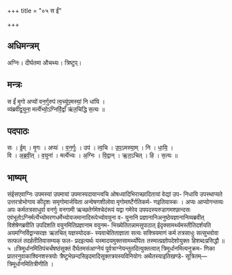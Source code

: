 +++
title = "०५ स ईं"

+++
## अधिमन्त्रम्
अग्निः। दीर्घतमा औचथ्यः। त्रिष्टुप्।

## मन्त्रः
स ईं॑ मृ॒गो अप्यो॑ वन॒र्गुरुप॑ त्व॒च्यु॑प॒मस्यां॒ नि धा॑यि ।  
व्य॑ब्रवीद्व॒युना॒ मर्त्ये॑भ्यो॒ऽग्निर्वि॒द्वाँ ऋ॑त॒चिद्धि स॒त्यः ॥

## पदपाठः
सः । ई॒म् । मृ॒गः । अप्यः॑ । व॒न॒र्गुः । उप॑ । त्व॒चि । उ॒प॒ऽमस्या॒म् । नि । धा॒यि॒ ।  
वि । अ॒ब्र॒वी॒त् । व॒युना॑ । मर्त्ये॑भ्यः । अ॒ग्निः । वि॒द्वान् । ऋ॒त॒ऽचित् । हि । स॒त्यः ॥

## भाष्यम्
संईसएवाग्निः उपमस्यां उपमायां उपमास्पदायान्त्वचि ओषध्यादिभिराच्छादितायां वेद्यां उप- निधायि उपस्थाप्यते उत्तरत्रोभोगाय कीदृशः समृगोमार्जयिता अन्वेषणशीलोवा मृगोमार्ष्टेर्गतिकर्म- णइतियास्कः । अप्यः आप्योगन्तव्यः अपः कर्मतत्रसाधुर्वा वनर्गुः वनगामी ऋच्छतेर्गमेश्चेदंरूपं यद्वा गमेरेव उपपदस्यरुडागमश्छान्दसः एवंभूतोऽग्निर्मर्त्येभ्योमरणधर्मेभ्योयजमानादिरूपेभ्योवयुना व- युनानि प्रज्ञानानिअनुष्ठेयज्ञानानिव्यब्रवीत् विशेषेणब्रवीति उपदिशति वयुनमितिप्रज्ञानाम वयुनम- भिख्येतितन्नामसुपाठात् ईदृक्सामर्थ्यमस्तीतिदर्शयति अयमग्निर्विद्वान्सरज्ञः ऋतचित् यज्ञस्योदक- स्यवाचेतिताज्ञाता सत्यः सक्त्रियमाणं कर्म तत्रसाधुः सत्सुभवोवा सत्फलं तदर्हतीतिवासम्यक् फल- प्रदइत्यर्थः यस्मादयमुक्तसामर्थ्योपेतः तस्मात्प्रज्ञोपदेशोयुक्तः हिशब्दःप्रसिद्धौ ॥ ५ ॥त्रिमूर्धानमितिपंचर्चंषष्ठंसूक्तं दैर्घतमसंआग्नेयं पूर्वत्राग्नेयन्तुतदित्युक्तत्वात् त्रिमूर्धानमित्यनुक्रम- णिका प्रातरनुवाकाश्विनशस्त्रयोः त्रैष्टुभेछन्दसिइदमादिसूक्तत्रयस्यविनियोगः अथैतस्याइतिखण्डे- सूत्रितम्—त्रिमूर्धानमितित्रीणीति ।